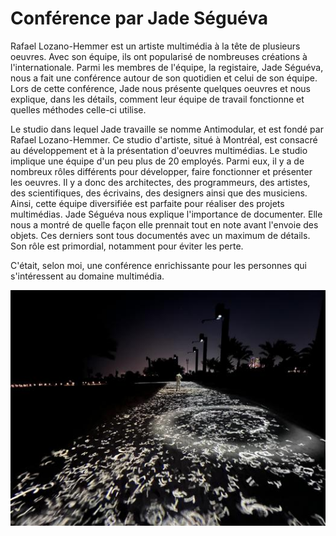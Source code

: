 # Conférence par Jade Séguéva 
Rafael Lozano-Hemmer est un artiste multimédia à la tête de plusieurs oeuvres. Avec son équipe, ils ont popularisé de nombreuses créations à l'internationale. Parmi les membres de l'équipe, la registaire, Jade Séguéva, nous a fait une conférence autour de son quotidien et celui de son équipe. Lors de cette conférence, Jade nous présente quelques oeuvres et nous explique, dans les détails, comment leur équipe de travail fonctionne et quelles méthodes celle-ci utilise.

Le studio dans lequel Jade travaille se nomme Antimodular, et est fondé par Rafael Lozano-Hemmer. Ce studio d'artiste, situé à Montréal, est consacré au développement et à la présentation d'oeuvres multimédias. Le studio implique une équipe d'un peu plus de 20 employés. Parmi eux, il y a de nombreux rôles différents pour développer, faire fonctionner et présenter les oeuvres. Il y a donc des architectes, des programmeurs, des artistes, des scientifiques, des écrivains, des designers ainsi que des musiciens. Ainsi, cette équipe diversifiée est parfaite pour réaliser des projets multimédias. Jade Séguéva nous explique l'importance de documenter. Elle nous a montré de quelle façon elle prennait tout en note avant l'envoie des objets. Ces derniers sont tous documentés avec un maximum de détails. Son rôle est primordial, notamment pour éviter les perte.

C'était, selon moi, une conférence enrichissante pour les personnes qui s'intéressent au domaine multimédia.

![translation_stream](https://github.com/tighzanour/H24_V11_inspiration_TIGHZA/blob/main/conference/media/translation_stream.jpg)
